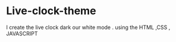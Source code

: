 # Live-clock-theme
I create the live clock   dark our white mode  . 
using the HTML ,CSS , JAVASCRIPT 

